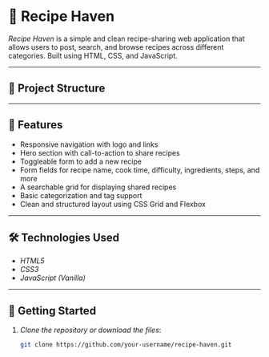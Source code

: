 # 🍳 Recipe Haven

*Recipe Haven* is a simple and clean recipe-sharing web application that allows users to post, search, and browse recipes across different categories. Built using HTML, CSS, and JavaScript.

---

## 📁 Project Structure
---

## 🌟 Features

- Responsive navigation with logo and links
- Hero section with call-to-action to share recipes
- Toggleable form to add a new recipe
- Form fields for recipe name, cook time, difficulty, ingredients, steps, and more
- A searchable grid for displaying shared recipes
- Basic categorization and tag support
- Clean and structured layout using CSS Grid and Flexbox

---

## 🛠 Technologies Used

- *HTML5*
- *CSS3*
- *JavaScript (Vanilla)*

---

## 🚀 Getting Started

1. *Clone the repository or download the files*:
   ```bash
   git clone https://github.com/your-username/recipe-haven.git
